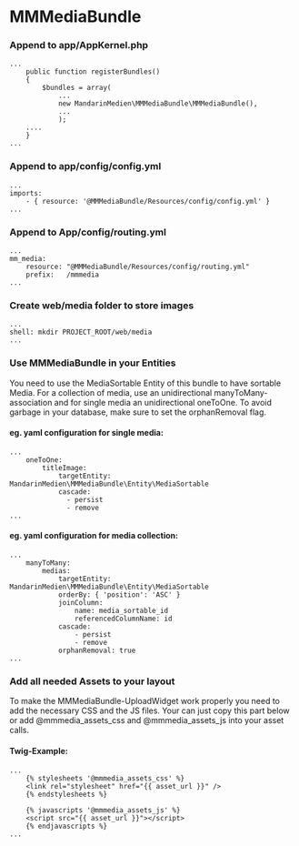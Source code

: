 # MMMediaBundle

### Append to app/AppKernel.php

```
...
    public function registerBundles()
    {
        $bundles = array(
            ...
            new MandarinMedien\MMMediaBundle\MMMediaBundle(),
            ...
            );
    ....
    }
...
```

### Append to app/config/config.yml

```
...
imports:
    - { resource: '@MMMediaBundle/Resources/config/config.yml' }
...
```

### Append to App/config/routing.yml

```
...
mm_media:
    resource: "@MMMediaBundle/Resources/config/routing.yml"
    prefix:   /mmmedia
...
```


### Create web/media folder to store images

```
...
shell: mkdir PROJECT_ROOT/web/media
...
```

### Use MMMediaBundle in your Entities
You need to use the MediaSortable Entity of this bundle to have sortable Media.
For a collection of media, use an unidirectional manyToMany-association and for single media an
unidirectional oneToOne. To avoid garbage in your database, make sure to set the orphanRemoval flag.


#### eg. yaml configuration for single media:
```
...
    oneToOne:
        titleImage:
            targetEntity: MandarinMedien\MMMediaBundle\Entity\MediaSortable
            cascade:
              - persist
              - remove
...
```


#### eg. yaml configuration for media collection:
```
...
    manyToMany:
        medias:
            targetEntity: MandarinMedien\MMMediaBundle\Entity\MediaSortable
            orderBy: { 'position': 'ASC' }
            joinColumn:
                name: media_sortable_id
                referencedColumnName: id
            cascade:
                - persist
                - remove
            orphanRemoval: true
...
```

### Add all needed Assets to your layout
To make the MMMediaBundle-UploadWidget work properly you need to add the necessary CSS and the JS files.
Your can just copy this part below or add @mmmedia_assets_css and @mmmedia_assets_js into your asset calls.

#### Twig-Example:

```
...
    {% stylesheets '@mmmedia_assets_css' %}
    <link rel="stylesheet" href="{{ asset_url }}" />
    {% endstylesheets %}

    {% javascripts '@mmmedia_assets_js' %}
    <script src="{{ asset_url }}"></script>
    {% endjavascripts %}
...
```
